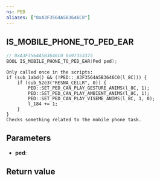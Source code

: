 ```yaml
---
ns: PED
aliases: ["0xA3F3564A5B3646C0"]
---
```

## IS_MOBILE_PHONE_TO_PED_EAR

```c
// 0xA3F3564A5B3646C0 0x97353375
BOOL IS_MOBILE_PHONE_TO_PED_EAR(Ped ped);
```

```
Only called once in the scripts:
if (sub_1abd() && (!PED::_A3F3564A5B3646C0(l_8C))) {
    if (sub_52e3("RESNA_CELLR", 0)) {
        PED::SET_PED_CAN_PLAY_GESTURE_ANIMS(l_8C, 1);
        PED::SET_PED_CAN_PLAY_AMBIENT_ANIMS(l_8C, 1);
        PED::SET_PED_CAN_PLAY_VISEME_ANIMS(l_8C, 1, 0);
        l_184 += 1;
    }
}
Checks something related to the mobile phone task.
```

## Parameters
* **ped**: 

## Return value
